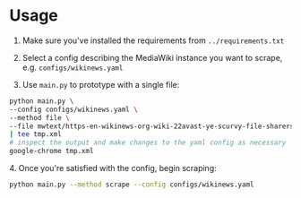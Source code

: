 # Usage
1. Make sure you've installed the requirements from `../requirements.txt`

2. Select a config describing the MediaWiki instance you want to scrape, e.g. `configs/wikinews.yaml`

3. Use `main.py` to prototype with a single file:

```sh
python main.py \
--config configs/wikinews.yaml \
--method file \
--file mwtext/https-en-wikinews-org-wiki-22avast-ye-scurvy-file-sharers-21-22-3a-interview-with-swedish-pirate-party-leader-rickard-falkvinge_3911634  \
| tee tmp.xml
# inspect the output and make changes to the yaml config as necessary
google-chrome tmp.xml
```

4\. Once you're satisfied with the config, begin scraping:

```sh
python main.py --method scrape --config configs/wikinews.yaml
```
